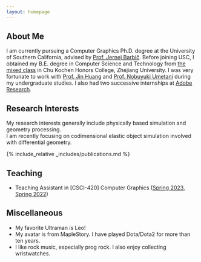 ```yaml
---
layout: homepage
---
```


## About Me

I am currently pursuing a Computer Graphics Ph.D. degree at the University of Southern California, advised by [Prof. Jernej Barbič](https://viterbi-web.usc.edu/~jbarbic/). Before joining USC, I obtained my B.E. degree in Computer Science and Technology from [the mixed class](http://www.cis.umassd.edu/~hxu/alink/jclass/mixedclass.html) in Chu Kochen Honors College, Zhejiang University. I was very fortunate to work with [Prof. Jin Huang](http://www.cad.zju.edu.cn/home/hj/index.xml) and [Prof. Nobuyuki Umetani](https://cgenglab.github.io/en/authors/admin/) during my undergraduate studies. I also had two successive internships at [Adobe Research](https://research.adobe.com).


## Research Interests

My research interests generally include physically based simulation and geometry processing.  
I am recently focusing on codimensional elastic object simulation involved with differential geometry.


{% include_relative _includes/publications.md %}

<!--{% include_relative _includes/services.md %}-->

## Teaching
- Teaching Assistant in \[CSCI-420\] Computer Graphics ([Spring 2023](http://viterbi-web.usc.edu/~jbarbic/cs420-s23/), [Spring 2022](https://viterbi-web.usc.edu/~jbarbic/cs420-s22/))

## Miscellaneous
- My favorite Ultraman is Leo!
- My avatar is from MapleStory. I have played Dota/Dota2 for more than ten years.
- I like rock music, especially prog rock. I also enjoy collecting wristwatches.

